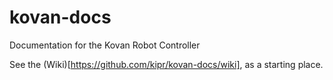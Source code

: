 kovan-docs
==========

Documentation for the Kovan Robot Controller

See the (Wiki)[https://github.com/kipr/kovan-docs/wiki], as a starting place.
